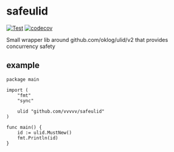 # safeulid
[![Test](https://github.com/vvvvv/safeulid/actions/workflows/test.yml/badge.svg)](https://github.com/vvvvv/safeulid/actions/workflows/test.yml) [![codecov](https://codecov.io/gh/vvvvv/safeulid/branch/main/graph/badge.svg)](https://codecov.io/gh/vvvvv/safeulid)

Small wrapper lib around github.com/oklog/ulid/v2 that provides concurrency safety

## example
```
package main

import (
	"fmt"
	"sync"

	ulid "github.com/vvvvv/safeulid"
)

func main() {
	id := ulid.MustNew()
	fmt.Println(id)
}
```
